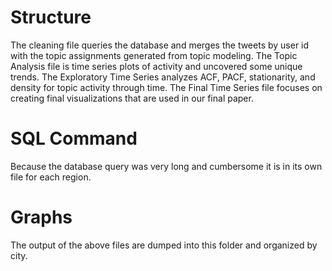 # Structure
The cleaning file queries the database and merges the tweets by user id with the topic assignments generated from topic modeling. The Topic Analysis file is time series plots of activity and uncovered some unique trends. The Exploratory Time Series analyzes ACF, PACF, stationarity, and density for topic activity through time. The Final Time Series file focuses on creating final visualizations that are used in our final paper.

# SQL Command
Because the database query was very long and cumbersome it is in its own file for each region.

# Graphs
The output of the above files are dumped into this folder and organized by city.
